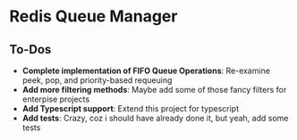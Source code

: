 # Redis Queue Manager

## To-Dos
- **Complete implementation of FIFO Queue Operations**: Re-examine peek, pop, and priority-based requeuing
- **Add more filtering methods**: Maybe add some of those fancy filters for enterpise projects
- **Add Typescript support**: Extend this project for typescript
- **Add tests**: Crazy, coz i should have already done it, but yeah, add some tests